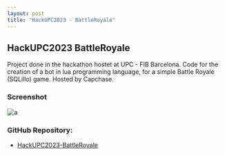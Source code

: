 ```yaml
---
layout: post
title: "HackUPC2023 - BattleRoyale"
---
```


## HackUPC2023 BattleRoyale

Project done in the hackathon hostet at UPC - FIB Barcelona. 
Code for the creation of a bot in lua programming language, for a simple Battle Royale (SQLillo) game. Hosted by Capchase.

### Screenshot
![a](https://github.com/user-attachments/assets/e7e9d174-8799-4b48-be92-e12cfbbb4438)


### GitHub Repository:
- [HackUPC2023-BattleRoyale](https://github.com/ArnauCS03/HackUPC2023-BattleRoyale)

